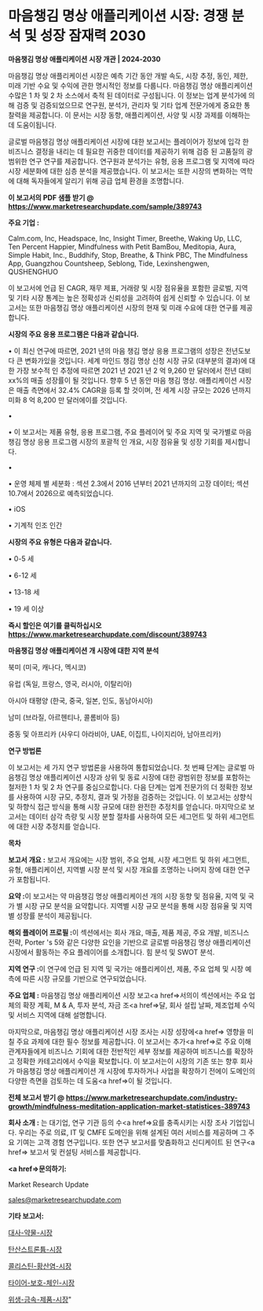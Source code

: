 # 마음챙김 명상 애플리케이션 시장: 경쟁 분석 및 성장 잠재력 2030

<strong>마음챙김 명상 애플리케이션 시장 개관 | 2024-2030</strong>

마음챙김 명상 애플리케이션 시장은 예측 기간 동안 개발 속도, 시장 추정, 동인, 제한, 미래 기반 수요 및 수익에 관한 명시적인 정보를 다룹니다.  마음챙김 명상 애플리케이션  수많은 1 차 및 2 차 소스에서 축적 된 데이터로 구성됩니다. 이 정보는 업계 분석가에 의해 검증 및 검증되었으므로 연구원, 분석가, 관리자 및 기타 업계 전문가에게 중요한 통찰력을 제공합니다. 이 문서는 시장 동향, 애플리케이션, 사양 및 시장 과제를 이해하는 데 도움이됩니다.

글로벌 마음챙김 명상 애플리케이션 시장에 대한 보고서는 플레이어가 정보에 입각 한 비즈니스 결정을 내리는 데 필요한 귀중한 데이터를 제공하기 위해 검증 된 고품질의 광범위한 연구 연구를 제공합니다. 연구원과 분석가는 유형, 응용 프로그램 및 지역에 따라 시장 세분화에 대한 심층 분석을 제공했습니다. 이 보고서는 또한 시장의 변화하는 역학에 대해 독자들에게 알리기 위해 공급 업체 환경을 조명합니다.



<strong>이 보고서의 PDF 샘플 받기 @ <a href=https://www.marketresearchupdate.com/sample/389743>https://www.marketresearchupdate.com/sample/389743</a></strong>



<strong>주요 기업 :</strong>

Calm.com, Inc, Headspace, Inc, Insight Timer, Breethe, Waking Up, LLC, Ten Percent Happier, Mindfulness with Petit BamBou, Meditopia, Aura, Simple Habit, Inc., Buddhify, Stop, Breathe, & Think PBC, The Mindfulness App, Guangzhou Countsheep, Seblong, Tide, Lexinshengwen, QUSHENGHUO

이 보고서에 언급 된 CAGR, 재무 제표, 거래량 및 시장 점유율을 포함한 글로벌, 지역 및 기타 시장 통계는 높은 정확성과 신뢰성을 고려하여 쉽게 신뢰할 수 있습니다. 이 보고서는 또한 마음챙김 명상 애플리케이션 시장의 현재 및 미래 수요에 대한 연구를 제공합니다.



<strong>시장의 주요 응용 프로그램은 다음과 같습니다.</strong>

• 이 최신 연구에 따르면, 2021 년의 마음 챙김 명상 응용 프로그램의 성장은 전년도보다 큰 변화가있을 것입니다. 세계 마인드 챙김 명상 신청 시장 규모 (대부분의 결과)에 대한 가장 보수적 인 추정에 따르면 2021 년 2021 년 2 억 9,260 만 달러에서 전년 대비 xx%의 매출 성장률이 될 것입니다. 향후 5 년 동안 마음 챙김 명상. 애플리케이션 시장은 매출 측면에서 32.4% CAGR을 등록 할 것이며, 전 세계 시장 규모는 2026 년까지 미화 8 억 8,200 만 달러에이를 것입니다.

• 

• 이 보고서는 제품 유형, 응용 프로그램, 주요 플레이어 및 주요 지역 및 국가별로 마음 챙김 명상 응용 프로그램 시장의 포괄적 인 개요, 시장 점유율 및 성장 기회를 제시합니다.

• 

• 운영 체제 별 세분화 : 섹션 2.3에서 2016 년부터 2021 년까지의 고장 데이터; 섹션 10.7에서 2026으로 예측되었습니다.

• iOS

• 기계적 인조 인간



<strong>시장의 주요 유형은 다음과 같습니다.</strong>

• 0-5 세

• 6-12 세

• 13-18 세

• 19 세 이상



<strong>즉시 할인은 여기를 클릭하십시오 <a href=https://www.marketresearchupdate.com/discount/389743>https://www.marketresearchupdate.com/discount/389743</a></strong>



<strong>마음챙김 명상 애플리케이션 개 시장에 대한 지역 분석</strong>

북미 (미국, 캐나다, 멕시코)

유럽 (독일, 프랑스, 영국, 러시아, 이탈리아)

아시아 태평양 (한국, 중국, 일본, 인도, 동남아시아)

남미 (브라질, 아르헨티나, 콜롬비아 등)

중동 및 아프리카 (사우디 아라비아, UAE, 이집트, 나이지리아, 남아프리카)



<strong>연구 방법론</strong>

이 보고서는 세 가지 연구 방법론을 사용하여 통합되었습니다. 첫 번째 단계는 글로벌 마음챙김 명상 애플리케이션 시장과 상위 및 동료 시장에 대한 광범위한 정보를 포함하는 철저한 1 차 및 2 차 연구를 중심으로합니다. 다음 단계는 업계 전문가의 더 정확한 정보를 사용하여 시장 규모, 추정치, 결과 및 가정을 검증하는 것입니다. 이 보고서는 상향식 및 하향식 접근 방식을 통해 시장 규모에 대한 완전한 추정치를 얻습니다. 마지막으로 보고서는 데이터 삼각 측량 및 시장 분할 절차를 사용하여 모든 세그먼트 및 하위 세그먼트에 대한 시장 추정치를 얻습니다.



<strong>목차</strong>



<strong>보고서 개요 :</strong> 보고서 개요에는 시장 범위, 주요 업체, 시장 세그먼트 및 하위 세그먼트, 유형, 애플리케이션, 지역별 시장 분석 및 시장 개요를 조명하는 나머지 장에 대한 연구가 포함됩니다.



<strong>요약 :</strong>이 보고서는 약 마음챙김 명상 애플리케이션 개의 시장 동향 및 점유율, 지역 및 국가 별 시장 규모 분석을 요약합니다. 지역별 시장 규모 분석을 통해 시장 점유율 및 지역별 성장률 분석이 제공됩니다.



<strong>해외 플레이어 프로필 :</strong>이 섹션에서는 회사 개요, 매출, 제품 제공, 주요 개발, 비즈니스 전략, Porter 's 5와 같은 다양한 요인을 기반으로 글로벌 마음챙김 명상 애플리케이션 시장에서 활동하는 주요 플레이어를 소개합니다. 힘 분석 및 SWOT 분석.



<strong>지역 연구 :</strong>이 연구에 언급 된 지역 및 국가는 애플리케이션, 제품, 주요 업체 및 시장 예측에 따른 시장 규모를 기반으로 연구되었습니다.



<strong>주요 업체 :</strong> 마음챙김 명상 애플리케이션 시장 보고<a href=>서의이 </a>섹션에서는 주요 업체의 확장 계획, M &amp; A, 투자 분석, 자금 조<a href=>달, 회</a>사 설립 날짜, 제조업체 수익 및 서비스 지역에 대해 설명합니다.


마지막으로, 마음챙김 명상 애플리케이션 시장 조사는 시장 성장에<a href=> 영향을 미칠 </a>주요 과제에 대한 필수 정보를 제공합니다. 이 보고서는 추가<a href=>로 주</a>요 이해 관계자들에게 비즈니스 기회에 대한 전반적인 세부 정보를 제공하여 비즈니스를 확장하고 정확한 카테고리에서 수익을 확보합니다. 이 보고서는이 시장의 기존 또는 향후 회사가 마음챙김 명상 애플리케이션 개 시장에 투자하거나 사업을 확장하기 전에이 도메인의 다양한 측면을 검토하는 데 도움<a href=>이 될 </a>것입니다.



<strong>전체 보고서 받기 @ <a href=https://www.marketresearchupdate.com/industry-growth/mindfulness-meditation-application-market-statistices-389743>https://www.marketresearchupdate.com/industry-growth/mindfulness-meditation-application-market-statistices-389743</a></strong>



<strong>회사 소개 :</strong>
는 대기업, 연구 기관 등의 수<a href=>요를</a> 충족시키는 시장 조사 기업입니다. 우리는 주로 의료, IT 및 CMFE 도메인을 위해 설계된 여러 서비스를 제공하며 그 주요 기여는 고객 경험 연구입니다. 또한 연구 보고서를 맞춤화하고 신디케이트 된 연구<a href=> 보고서</a> 및 컨설팅 서비스를 제공합니다.



<strong><a href=>문의하기:</a></strong>

Market Research Update

sales@marketresearchupdate.com



<strong>기타 보고서:</strong>

<a href=https://www.linkedin.com/pulse/대사-약물-시장-세분화-연구-및-목표-고객2029년-survey-spotlight-pro-24-analysis/>대사-약물-시장</a>

<a href=https://www.linkedin.com/pulse/탄산스트론튬-시장-진입-전략-및-위험-평가2029년-consumer-connection-chronicles-24--bwpzf/>탄산스트론튬-시장</a>

<a href=https://www.linkedin.com/pulse/콜리스틴-황산염-시장-규모-및-성장-2023-consumer-connection-chronicles-24--qdxgf/>콜리스틴-황산염-시장</a>

<a href=https://www.linkedin.com/pulse/타이어-보호-체인-시장-세분화-연구-및-목표-고객2030년-survey-savvy-insights-360-analysis-vmbjf/>타이어-보호-체인-시장</a>

<a href=https://www.linkedin.com/pulse/위생-금속-제품-시장-규모-및-성장-2023-market-matrix-musings-analysis-zlbhf/>위생-금속-제품-시장</a>"
